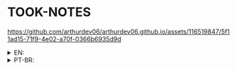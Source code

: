 # TOOK-NOTES



https://github.com/arthurdev06/arthurdev06.github.io/assets/116519847/5f11ad15-71f9-4e02-a70f-0366b6935d9d



<details>
<summary>EN:</summary>

### About the project

- A minimalist website made with basic html, css and js to put notes in, without any database and complex css, my initial idea was that the user could print the notes like an html ou markdown and not like an normal text but i didn't find an way to include this, this will be an future feature, but my code waits for the user's note content, then when the button "Send" is pressed it's created an details element at the bottom of the "Show notes" element, the user can't change the title because it's devided by date and time.(secret note: the details components fully works and a I don't know why)

### How to execute the project:

1. Have an IDE that supports HTML, CSS, JavaScript and that can run the code on screen, like vscode with live server;
2. Clone this repository using `git clone https://github.com/arthurdev06/arthurdev06.github.io/tree/main/took-notess` command;

### Checkout in: https://arthurdev06.github.io/took-notes/index.html

</details>

<details>
<summary>PT-BR:</summary>

<h3>Sobre</h3>

- Um site minimalista feito com html, css e js para escrever anotações, sem banco de dados, sem muito css, minha ideia inicial era de ao invés as notas serem digitadas como texto normal seriam digitadas como html ou md, mas não encontrei um jeito de fazer a não se trocando o código base, mas meu código espera o usuário digitar o conteúdo da nota e clicar no botão de enviar que cria um details abaixo o details de mostrar anotações, não dá para mudar o título pois o título é definido automáticamente pela data e horário.
- O details de Mostrar notas está localizado a direita pois quero que as notas grandes fiquem de seu tamanho e não fiquem em colunas retas.(o componente details funciona completamente e não sei por que)

### Como executar o projeto:

1. Tenha uma IDE que suporte HTML, CSS, JavaScript e que consiga rodar o código atualizando na tela, no vscode temos a extensão do live server;
2. Dê um `git clone https://github.com/arthurdev06/arthurdev06.github.io/tree/main/took-notes`;

### Veja em: https://arthurdev06.github.io/took-notes/index.html

</details>
